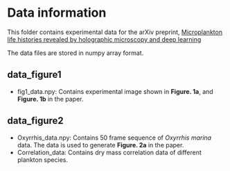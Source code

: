 # Data information

This folder contains experimental data for the arXiv preprint, [Microplankton life histories revealed by holographic microscopy and deep learning](https://arxiv.org/abs/2202.09046)

The data files are stored in numpy array format. 

## data_figure1

  - fig1_data.npy: Contains experimental image shown in **Figure. 1a**, and **Figure. 1b** in the paper.

## data_figure2

  - Oxyrrhis_data.npy: Contains 50 frame sequence of *Oxyrrhis marina* data. The data is used to generate **Figure. 2a** in the paper.
  - Correlation_data: Contains dry mass correlation data of different plankton species.